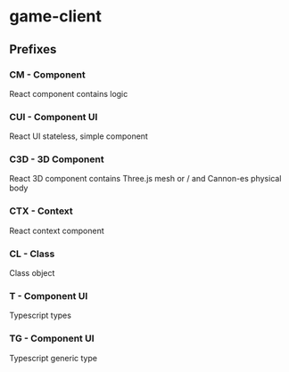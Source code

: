 # game-client

## Prefixes

### CM - Component
React component contains logic

### CUI - Component UI
React UI stateless, simple component

### C3D - 3D Component
React 3D component contains Three.js mesh or / and Cannon-es physical body

### CTX - Context
React context component

### CL - Class
Class object

### T - Component UI
Typescript types

### TG - Component UI
Typescript generic type